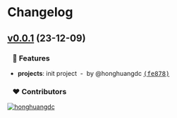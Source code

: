 # Changelog


## [v0.0.1](https://github.com/soybeanjs/prettier-plugin-json-sort/compare/...v0.0.1) (23-12-09)

### &nbsp;&nbsp;&nbsp;🚀 Features

- **projects**: init project &nbsp;-&nbsp; by @honghuangdc [<samp>(fe878)</samp>](https://github.com/soybeanjs/prettier-plugin-json-sort/commit/fe8786b)

### &nbsp;&nbsp;&nbsp;❤️ Contributors

[![honghuangdc](https://github.com/honghuangdc.png?size=48)](https://github.com/honghuangdc)&nbsp;&nbsp;

